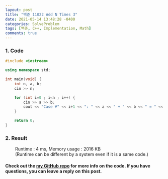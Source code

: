 ```yaml
---
layout: post
title: "백준 11022 Add N Times 3"
date: 2021-05-14 13:48:28 -0400
categories: SolveProblem
tags: [백준, C++, Implementation, Math]
comments: true
---
```


### 1. Code
```cpp
#include <iostream>

using namespace std;

int main(void) {
    int n, a, b;
    cin >> n;

    for (int i=0 ; i<n ; i++) {
        cin >> a >> b;
        cout << "Case #" << i+1 << ": " << a << " + " << b << " = " << a+b << "\n";
    }

    return 0;
}
```

### 2. Result
&nbsp;&nbsp;&nbsp;&nbsp;&nbsp;&nbsp;&nbsp;&nbsp;Runtime : 4 ms, Memory usage : 2016 KB  
&nbsp;&nbsp;&nbsp;&nbsp;&nbsp;&nbsp;&nbsp;&nbsp;(Runtime can be different by a system even if it is a same code.)

#### Check out the [my GitHub repo][hyuk-gh] for more info on the code. If you have questions, you can leave a reply on this post.
[hyuk-gh]: https://github.com/dlgur1994/StudyAlgorithms
